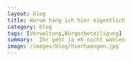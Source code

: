 ```yaml
---
layout: blog
title: Warum häng ich hier eigentlich
category: blog
tags: [Verwaltung,Bürgerbeteiligung]  
summary:  Ihr geht ja eh nicht wählen
image: /images/blog/hierhaengen.jpg
---
```

